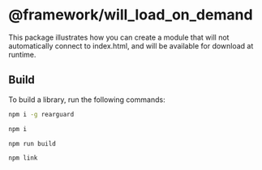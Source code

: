# @framework/will_load_on_demand

This package illustrates how you can create a module that will not automatically connect to index.html, and will be available for download at runtime.

## Build

To build a library, run the following commands:

```sh
npm i -g rearguard

npm i

npm run build

npm link
```

